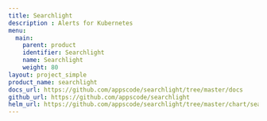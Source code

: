 ```yaml
---
title: Searchlight
description : Alerts for Kubernetes
menu:
  main:
    parent: product
    identifier: Searchlight
    name: Searchlight
    weight: 80
layout: project_simple
product_name: searchlight
docs_url: https://github.com/appscode/searchlight/tree/master/docs
github_url: https://github.com/appscode/searchlight
helm_url: https://github.com/appscode/searchlight/tree/master/chart/searchlight
---
```

